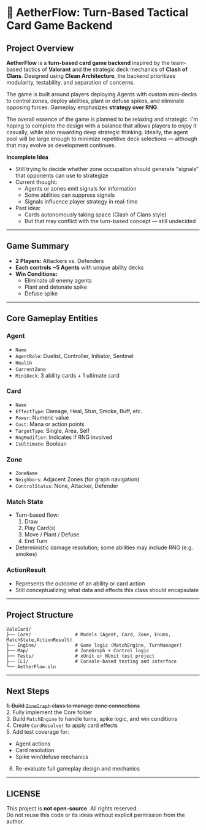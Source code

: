 # 🌌 AetherFlow: Turn-Based Tactical Card Game Backend

##  Project Overview

**AetherFlow** is a **turn-based card game backend** inspired by the team-based tactics of **Valorant** and the strategic deck mechanics of **Clash of Clans**. Designed using **Clean Architecture**, the backend prioritizes modularity, testability, and separation of concerns.

The game is built around players deploying Agents with custom mini-decks to control zones, deploy abilities, plant or defuse spikes, and eliminate opposing forces. Gameplay emphasizes **strategy over RNG**.

The overall essence of the game is planned to be relaxing and strategic. I'm hoping to complete the design with a balance that allows players to enjoy it casually, while also rewarding deep strategic thinking. Ideally, the agent pool will be large enough to minimize repetitive deck selections — although that may evolve as development continues.

**Incomplete Idea**
- Still trying to decide whether zone occupation should generate "signals" that opponents can use to strategize
- Current thought:
   - Agents or zones emit signals for information
   - Some abilities can suppress signals
   - Signals influence player strategy in real-time
- Past idea:
   - Cards autonomously taking space (Clash of Clans style)
   - But that may conflict with the turn-based concept — still undecided

---

##  Game Summary

* **2 Players:** Attackers vs. Defenders  
* **Each controls ~5 Agents** with unique ability decks  
* **Win Conditions:**  
   - Eliminate all enemy agents  
   - Plant and detonate spike  
   - Defuse spike

---

##  Core Gameplay Entities

### Agent

* `Name`
* `AgentRole`: Duelist, Controller, Initiator, Sentinel
* `Health`
* `CurrentZone`
* `MiniDeck`: 3 ability cards + 1 ultimate card

### Card

* `Name`
* `EffectType`: Damage, Heal, Stun, Smoke, Buff, etc.
* `Power`: Numeric value
* `Cost`: Mana or action points
* `TargetType`: Single, Area, Self
* `RngModifier`: Indicates if RNG involved
* `IsUltimate`: Boolean

### Zone

* `ZoneName`
* `Neighbors`: Adjacent Zones (for graph navigation)
* `ControlStatus`: None, Attacker, Defender

### Match State

* Turn-based flow:
   1. Draw  
   2. Play Card(s)  
   3. Move / Plant / Defuse  
   4. End Turn
* Deterministic damage resolution; some abilities may include RNG (e.g. smokes)

### ActionResult

* Represents the outcome of an ability or card action
* Still conceptualizing what data and effects this class should encapsulate

---
##  Project Structure

```
ValoCard/
├── Core/                # Models (Agent, Card, Zone, Enums, MatchState,ActionResult)
├── Engine/              # Game logic (MatchEngine, TurnManager)
├── Map/                 # ZoneGraph + Control logic
├── Tests/               # xUnit or NUnit test project
├── CLI/                 # Console-based testing and interface
└── AetherFlow.sln
```


---

##  Next Steps

~~1. Build `ZoneGraph` class to manage zone connections~~  
2. Fully implement the Core folder  
3. Build `MatchEngine` to handle turns, spike logic, and win conditions  
4. Create `CardResolver` to apply card effects  
5. Add test coverage for:
   - Agent actions  
   - Card resolution  
   - Spike win/defuse mechanics  
6. Re-evaluate full gameplay design and mechanics  

---

## LICENSE

This project is **not open-source**. All rights reserved.  
Do not reuse this code or its ideas without explicit permission from the author.

